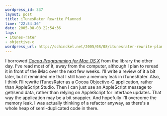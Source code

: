 ```yaml
--- 
wordpress_id: 337
layout: post
title: iTunesRater Rewrite Planned
time: "22:54:36"
date: 2005-08-08 22:54:36
tags: 
- itunes-rater
- objective-c
wordpress_url: http://schinckel.net/2005/08/08/itunesrater-rewrite-planned/
---
```

I borrowed _[Cocoa Programming for Mac OS X][1]_ from the library the other day. I've read most of it, away from the computer, although I plan to reread it in front of the iMac over the next few weeks. I'll write a review of it a bit later, but it reminded me that I still have a memory leak in iTunesRater. Also, I think I'll rewrite iTunesRater as a Cocoa Objective-C application, rather than AppleScript Studio. Then I can just use an AppleScript message to get/send data, rather than relying on AppleScript for interface updates. That way the application may be a bit snappier. And hopefully I'll overcome the memory leak. I was actually thinking of a refactor anyway, as there's a whole heap of semi-duplicated code in there. 

   [1]: http://www.amazon.com/exec/obidos/tg/detail/-/0321213149/qid=1123507313/sr=8-1/ref=pd_bbs_1/002-2838226-6920842?v=glance&s=books&n=507846

